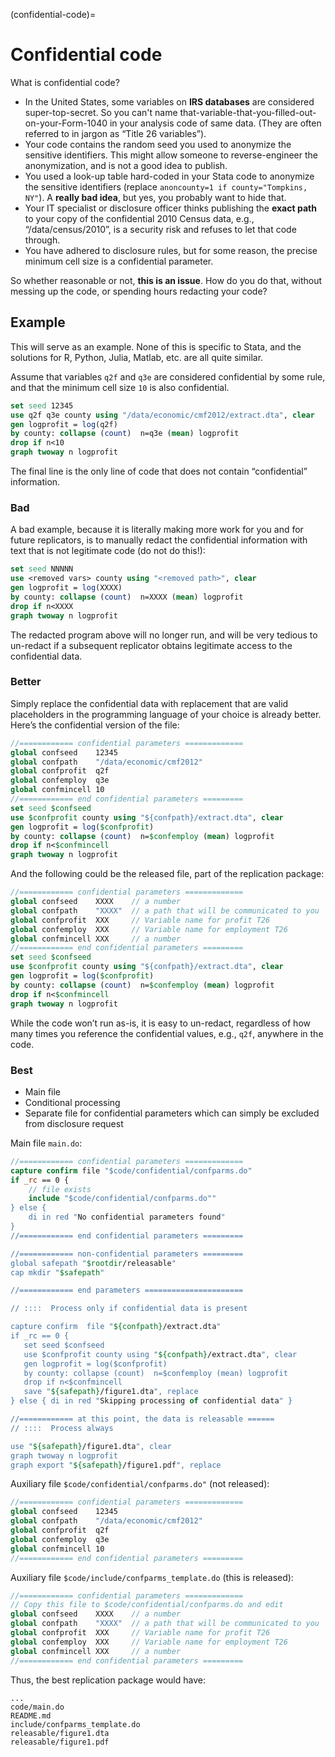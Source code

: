 (confidential-code)=
# Confidential code

What is confidential code? 

- In the United States, some variables on **IRS databases** are considered super-top-secret. So you can't name that-variable-that-you-filled-out-on-your-Form-1040 in your analysis code of same data. (They are often referred to in jargon as “Title 26 variables”).
- Your code contains the random seed you used to anonymize the sensitive identifiers. This might allow someone to reverse-engineer the anonymization, and is not a good idea to publish.
- You used a look-up table hard-coded in your Stata code to anonymize the sensitive identifiers (replace `anoncounty=1 if county="Tompkins, NY"`). A **really bad idea**, but yes, you probably want to hide that.
- Your IT specialist or disclosure officer thinks publishing the **exact path** to your copy of the confidential 2010 Census data, e.g., “/data/census/2010”, is a security risk and refuses to let that code through.
- You have adhered to disclosure rules, but for some reason, the precise minimum cell size is a confidential parameter.

So whether reasonable or not, **this is an issue**. How do you do that, without messing up the code, or spending hours redacting your code?

## Example
This will serve as an example. None of this is specific to Stata, and the solutions for R, Python, Julia, Matlab, etc. are all quite similar. 

Assume that variables `q2f` and `q3e` are considered confidential by some rule, and that the minimum cell size `10` is also confidential.

```stata
set seed 12345
use q2f q3e county using "/data/economic/cmf2012/extract.dta", clear
gen logprofit = log(q2f)
by county: collapse (count)  n=q3e (mean) logprofit
drop if n<10
graph twoway n logprofit
```

The final line is the only line of code that does not contain “confidential” information.

### Bad
A bad example, because it is literally making more work for you and for future replicators, is to manually redact the confidential information with text that is not legitimate code (do not do this!):

```stata
set seed NNNNN
use <removed vars> county using "<removed path>", clear
gen logprofit = log(XXXX)
by county: collapse (count)  n=XXXX (mean) logprofit
drop if n<XXXX
graph twoway n logprofit
```
The redacted program above will no longer run, and will be very tedious to un-redact if a subsequent replicator obtains legitimate access to the confidential data.

### Better
Simply replace the confidential data with replacement that are valid placeholders in the programming language of your choice is already better. Here’s the confidential version of the file:

```stata
//============ confidential parameters =============
global confseed    12345
global confpath    "/data/economic/cmf2012"
global confprofit  q2f
global confemploy  q3e
global confmincell 10
//============ end confidential parameters =========
set seed $confseed
use $confprofit county using "${confpath}/extract.dta", clear
gen logprofit = log($confprofit)
by county: collapse (count)  n=$confemploy (mean) logprofit
drop if n<$confmincell
graph twoway n logprofit
```

And the following could be the released file, part of the replication package:

```stata
//============ confidential parameters =============
global confseed    XXXX    // a number
global confpath    "XXXX"  // a path that will be communicated to you
global confprofit  XXX     // Variable name for profit T26
global confemploy  XXX     // Variable name for employment T26
global confmincell XXX     // a number
//============ end confidential parameters =========
set seed $confseed
use $confprofit county using "${confpath}/extract.dta", clear
gen logprofit = log($confprofit)
by county: collapse (count)  n=$confemploy (mean) logprofit
drop if n<$confmincell
graph twoway n logprofit
```

While the code won’t run as-is, it is easy to un-redact, regardless of how many times you reference the confidential values, e.g., `q2f`, anywhere in the code.


### Best

- Main file
- Conditional processing
- Separate file for confidential parameters which can simply be excluded from disclosure request

Main file `main.do`:

```stata
//============ confidential parameters =============
capture confirm file "$code/confidential/confparms.do"
if _rc == 0 {
    // file exists
    include "$code/confidential/confparms.do""
} else {
    di in red "No confidential parameters found"
}
//============ end confidential parameters =========

//============ non-confidential parameters =========
global safepath "$rootdir/releasable"
cap mkdir "$safepath"

//============ end parameters ======================

// ::::  Process only if confidential data is present 

capture confirm  file "${confpath}/extract.dta"
if _rc == 0 {
   set seed $confseed
   use $confprofit county using "${confpath}/extract.dta", clear
   gen logprofit = log($confprofit)
   by county: collapse (count)  n=$confemploy (mean) logprofit
   drop if n<$confmincell
   save "${safepath}/figure1.dta", replace
} else { di in red "Skipping processing of confidential data" }

//============ at this point, the data is releasable ======
// ::::  Process always 

use "${safepath}/figure1.dta", clear
graph twoway n logprofit
graph export "${safepath}/figure1.pdf", replace
```

Auxiliary file `$code/confidential/confparms.do"` (not released):

```stata
//============ confidential parameters =============
global confseed    12345
global confpath    "/data/economic/cmf2012"
global confprofit  q2f
global confemploy  q3e
global confmincell 10
//============ end confidential parameters =========
```

Auxiliary file `$code/include/confparms_template.do` (this is released):

```stata
//============ confidential parameters =============
// Copy this file to $code/confidential/confparms.do and edit
global confseed    XXXX    // a number
global confpath    "XXXX"  // a path that will be communicated to you
global confprofit  XXX     // Variable name for profit T26
global confemploy  XXX     // Variable name for employment T26
global confmincell XXX     // a number
//============ end confidential parameters =========
```

Thus, the best replication package would have:

```text
...
code/main.do
README.md
include/confparms_template.do
releasable/figure1.dta
releasable/figure1.pdf
```



